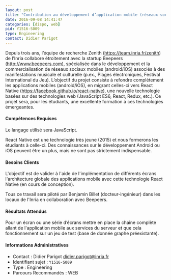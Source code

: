 ```yaml
---
layout: post
title: "Contribution au développement d’application mobile (réseaux sociaux) en partenariat avec une startup"
date: 2016-09-08 14:41:47
categories: [dispo, web]
pid: Y1516-S009
type: Engineering
contact: Didier Parigot
---
```

       
Depuis trois ans, l’équipe de recherche Zenith (https://team.inria.fr/zenith) de l’Inria collabore étroitement avec la startup Beepeers (http://www.beepeers.com), spécialisée dans le développement et la commercialisation de réseaux sociaux mobiles (android/iOS) associés à des manifestations musicale et culturelle (p.ex., Plages électroniques, Festival International du Jeu). L’objectif du projet consiste à refondre complètement les applications mobiles (android/iOS), en migrant celles-ci vers React Native (https://facebook.github.io/react-native), une nouvelle technologie  basées sur des technologies web (JavaScript ES6, React, Redux, etc.). Ce projet sera, pour les étudiants, une excellente formation à ces technologies émergeantes.

#### Compétences Requises
Le langage utilisé sera JavaScript.

React Native est une technologie très jeune (2015) et nous formerons les étudiants à celle-ci. 
Des connaissances sur le développement Android ou iOS peuvent être un plus, mais ne sont pas strictement indispensable.


#### Besoins Clients
L'objectif est de valider à l'aide de l'implémentation de différents écrans l'architecture globale des applications mobile avec cette technologie React Native (en cours de conception).

Tous ce travail sera piloté par Benjamin Billet (docteur-ingénieur) dans les locaux de l'Inria en collaboration avec Beepeers.

#### Résultats Attendus
Pour un écran ou une série d’écrans mettre en place la chaine complète allant de l'application mobile aux services du serveur et que cela fonctionnement sur un jeu de test (base de donnée graphe préexistante).
     

#### Informations Administratives
  * Contact : Didier Parigot <didier.parigot@inria.fr>
  * Identifiant sujet : `Y1516-S009`
  * Type : Engineering
  * Parcours Recommandés : WEB
     